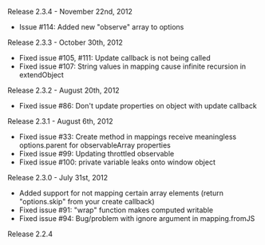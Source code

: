 Release 2.3.4 - November 22nd, 2012

* Issue #114: Added new "observe" array to options

Release 2.3.3 - October 30th, 2012

* Fixed issue #105, #111: Update callback is not being called
* Fixed issue #107: String values in mapping cause infinite recursion in extendObject

Release 2.3.2 - August 20th, 2012

* Fixed issue #86: Don't update properties on object with update callback

Release 2.3.1 - August 6th, 2012

* Fixed issue #33: Create method in mappings receive meaningless options.parent for observableArray properties
* Fixed issue #99: Updating throttled observable
* Fixed issue #100: private variable leaks onto window object

Release 2.3.0 - July 31st, 2012

* Added support for not mapping certain array elements (return "options.skip" from your create callback)
* Fixed issue #91: "wrap" function makes computed writable
* Fixed issue #94: Bug/problem with ignore argument in mapping.fromJS

Release 2.2.4